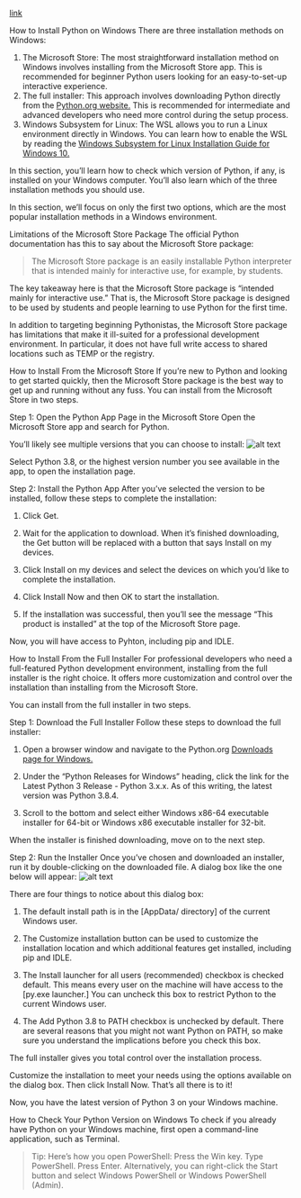 [link](https://realpython.com/installing-python/#how-to-install-python-on-windows)

How to Install Python on Windows
There are three installation methods on Windows:

1. The Microsoft Store: The most straightforward installation method on Windows involves installing from the Microsoft Store app. This is recommended for beginner Python users looking for an easy-to-set-up interactive experience.
2. The full installer: This approach involves downloading Python directly from the [Python.org website.](https://www.python.org/) This is recommended for intermediate and advanced developers who need more control during the setup process.
3. Windows Subsystem for Linux: The WSL allows you to run a Linux environment directly in Windows. You can learn how to enable the WSL by reading the [Windows Subsystem for Linux Installation Guide for Windows 10.](https://docs.microsoft.com/en-us/windows/wsl/install-win10)

In this section, you’ll learn how to check which version of Python, if any, is installed on your Windows computer. You’ll also learn which of the three installation methods you should use.

In this section, we’ll focus on only the first two options, which are the most popular installation methods in a Windows environment.

Limitations of the Microsoft Store Package
The official Python documentation has this to say about the Microsoft Store package:
> The Microsoft Store package is an easily installable Python interpreter that is intended mainly for interactive use, for example, by students.

The key takeaway here is that the Microsoft Store package is “intended mainly for interactive use.” That is, the Microsoft Store package is designed to be used by students and people learning to use Python for the first time.

In addition to targeting beginning Pythonistas, the Microsoft Store package has limitations that make it ill-suited for a professional development environment. In particular, it does not have full write access to shared locations such as TEMP or the registry.

How to Install From the Microsoft Store
If you’re new to Python and looking to get started quickly, then the Microsoft Store package is the best way to get up and running without any fuss. You can install from the Microsoft Store in two steps.

Step 1: Open the Python App Page in the Microsoft Store
Open the Microsoft Store app and search for Python.

You’ll likely see multiple versions that you can choose to install:
![alt text](https://robocrop.realpython.net/?url=https%3A//files.realpython.com/media/Screen_Shot_2020-07-16_at_11.06.17_AM.4b41c401c5aa.png&w=512&sig=060909237a3b606788920f0a2d4d43ec06698113)

Select Python 3.8, or the highest version number you see available in the app, to open the installation page.

Step 2: Install the Python App
After you’ve selected the version to be installed, follow these steps to complete the installation:

1. Click Get.

2. Wait for the application to download. When it’s finished downloading, the Get button will be replaced with a button that says Install on my devices.

3. Click Install on my devices and select the devices on which you’d like to complete the installation.

4. Click Install Now and then OK to start the installation.

5. If the installation was successful, then you’ll see the message “This product is installed” at the top of the Microsoft Store page.

Now, you will have access to Pyhton, including pip and IDLE.

How to Install From the Full Installer
For professional developers who need a full-featured Python development environment, installing from the full installer is the right choice. It offers more customization and control over the installation than installing from the Microsoft Store.

You can install from the full installer in two steps.

Step 1: Download the Full Installer
Follow these steps to download the full installer:

1. Open a browser window and navigate to the Python.org [Downloads page for Windows.](https://www.python.org/downloads/windows/)

2. Under the “Python Releases for Windows” heading, click the link for the Latest Python 3 Release - Python 3.x.x. As of this writing, the latest version was Python 3.8.4.

3. Scroll to the bottom and select either Windows x86-64 executable installer for 64-bit or Windows x86 executable installer for 32-bit.

When the installer is finished downloading, move on to the next step.

Step 2: Run the Installer
Once you’ve chosen and downloaded an installer, run it by double-clicking on the downloaded file. A dialog box like the one below will appear:
![alt text](https://robocrop.realpython.net/?url=https%3A//files.realpython.com/media/Screen_Shot_2020-07-16_at_11.19.15_AM.6e62bfc6eede.png&w=640&sig=fa226c3bdd5950cf543a309a47e89789e9a19a9f)

There are four things to notice about this dialog box:

1. The default install path is in the [AppData/ directory] of the current Windows user.

2. The Customize installation button can be used to customize the installation location and which additional features get installed, including pip and IDLE.

3. The Install launcher for all users (recommended) checkbox is checked default. This means every user on the machine will have access to the [py.exe launcher.] You can uncheck this box to restrict Python to the current Windows user.

4. The Add Python 3.8 to PATH checkbox is unchecked by default. There are several reasons that you might not want Python on PATH, so make sure you understand the implications before you check this box.

The full installer gives you total control over the installation process.

Customize the installation to meet your needs using the options available on the dialog box. Then click Install Now. That’s all there is to it!

Now, you have the latest version of Python 3 on your Windows machine.

How to Check Your Python Version on Windows
To check if you already have Python on your Windows machine, first open a command-line application, such as Terminal.
> Tip: Here’s how you open PowerShell:
Press the Win key.
Type PowerShell.
Press Enter.
Alternatively, you can right-click the Start button and select Windows PowerShell or Windows PowerShell (Admin).
